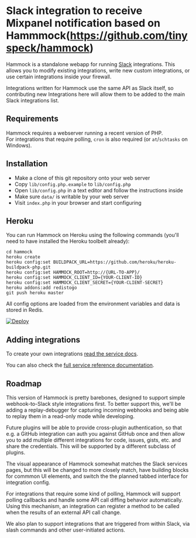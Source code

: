 Slack integration to receive Mixpanel notification based on Hammmock(https://github.com/tinyspeck/hammock)
=========

Hammock is a standalone webapp for running [Slack](https://slack.com) integrations.
This allows you to modify existing integrations, write new custom integrations, or use
certain integrations inside your firewall.

Integrations written for Hammock use the same API as Slack itself, so contributing
new Integrations here will allow them to be added to the main Slack integrations list.


## Requirements

Hammock requires a webserver running a recent version of PHP.  
For integrations that require polling, `cron` is also required
(or `at`/`schtasks` on Windows).


## Installation

* Make a clone of this git repository onto your web server
* Copy `lib/config.php.example` to `lib/config.php`
* Open `lib/config.php` in a text editor and follow the instructions inside
* Make sure `data/` is writable by your web server
* Visit `index.php` in your browser and start configuring


## Heroku

You can run Hammock on Heroku using the following commands (you'll need  to have installed
the Heroku toolbelt already):

    cd hammock
    heroku create
    heroku config:set BUILDPACK_URL=https://github.com/heroku/heroku-buildpack-php.git
    heroku config:set HAMMOCK_ROOT=http://{URL-TO-APP}/
    heroku config:set HAMMOCK_CLIENT_ID={YOUR-CLIENT-ID}
    heroku config:set HAMMOCK_CLIENT_SECRET={YOUR-CLIENT-SECRET}
    heroku addons:add redistogo
    git push heroku master

All config options are loaded from the environment variables and data is stored in Redis.

[![Deploy](https://www.herokucdn.com/deploy/button.png)](https://heroku.com/deploy)

## Adding integrations

To create your own integrations [read the service docs](docs/services.md).

You can also check the [full service reference documentation](docs/services_ref.md).


## Roadmap

This version of Hammock is pretty barebones, designed to support simple webhook-to-Slack
style integrations first. To better support this, we'll be adding a replay-debugger for
capturing incoming webhooks and being able to replay them in a read-only mode while
developing.

Future plugins will be able to provide cross-plugin authentication, so that e.g. a GitHub
integration can auth you against GitHub once and then allow you to add multiple different
integrations for code, issues, gists, etc. and share the credentials. This will be supported
by a different subclass of plugins.

The visual appearance of Hammock somewhat matches the Slack services pages, but this will
be changed to more closely match, have building blocks for commmon UI elements, and switch
the the planned tabbed interface for integration config.

For integrations that require some kind of polling, Hammock will support polling callbacks
and handle some API call diffing behavior automatically. Using this mechanism, an integration
can register a method to be called when the results of an external API call change.

We also plan to support integrations that are triggered from within Slack, via slash commands
and other user-initiated actions.
